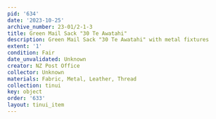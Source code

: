 ```yaml
---
pid: '634'
date: '2023-10-25'
archive_number: 23-01/2-1-3
title: Green Mail Sack "30 Te Awatahi"
description: Green Mail Sack "30 Te Awatahi" with metal fixtures
extent: '1'
condition: Fair
date_unvalidated: Unknown
creator: NZ Post Office
collector: Unknown
materials: Fabric, Metal, Leather, Thread
collection: tinui
key: object
order: '633'
layout: tinui_item
---
```

